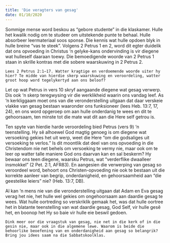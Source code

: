 ```yaml
---
title: 'Die veragters van gesag'
date: 01/10/2020
---
```


Sommige mense word beskou as “gebore studente” in die klaskamer. Hulle het kwalik nodig om te studeer om uitstekende punte te behaal. Hulle absorbeer leermateriaal soos sponse. Die kennis wat hulle opdoen blyk in hulle breine “vas te steek”. Volgens 2 Petrus 1 en 2, word dit egter duidelik dat ons opvoeding in Christus ‘n gelyke-kans ondervinding is vir diegene wat hulleself daaraan toewy.  Die bemoedigende woorde van 2 Petrus 1 staan in skrille kontras met die sobere waarskuwing in 2 Petrus 2.

`Lees 2 Petrus 2:1–17. Watter kragtige en verdoemende woorde uiter hy hier? Te midde van hierdie skerp waarskuwing en veroordeling, watter groot hoop word tegelykertyd aan ons beloof?`

Let op wat Petrus in vers 10 skryf aangaande diegene wat gesag verwerp. Dis ook ‘n skerp teregwysing vir die werklikheid waarin ons vandag leef. As ‘n kerkliggaam moet ons van die veronderstelling uitgaan dat daar verskeie vlakke van gesag bestaan waaronder ons funksioneer (lees Heb. 13:7, 17, 24), en ons word opgeroep om aan hulle onderdanig te wees en dit te gehoorsaam, ten minste tot die mate wat dit aan die Here self getrou is.

Ten spyte van hierdie harde veroordeling bied Petrus (vers 9) ‘n teenstelling. Hy sê alhoewel God magtig genoeg is om diegene wat versoeking gekies het uit werp, weet die Here “om die godsaliges uit versoeking te verlos.”  Is dit moontlik dat deel van ons opvoeding in die Christendom nie net behels om versoeking te vermy nie, maar ook om te leer op watter talle maniere God ons daarvan kan en sal beskerm? Hy bewaar ons teen diegene, waarsku Petrus, wat “verderflike dwaalleer insmokkel” (2 Pet. 2:1, AFR83). En aangesien die verwerping van gesag so veroordeel word, behoort ons Christen-opvoeding nie ook te bestaan uit die korrekte aanleer van begrip, onderdanigheid, en gehoorsaamheid aan “die geestelike leiers” nie? (Heb. 13:7, DB).

Al kan ‘n mens nie van die veronderstelling uitgaan dat Adam en Eva gesag verag het nie, het hulle wel gekies om ongehoorsaam aan daardie gesag te wees. Wat hulle oortreding so verskriklik gemaak het, was dat hulle oortree het in blatante teenstelling van wat daardie gesag, God Self, vir hulle gesê het, en boonop het Hy so baie vir hulle eie beswil gedoen.

`Dink meer oor die vraagstuk van gesag, nie net in die kerk of in die gesin nie, maar ook in die algemene lewe. Waarom is beide die behoorlike beoefening van en onderdanigheid aan gesag so belangrik? Bring jou idees saam na die Sabbatskoolklas.`